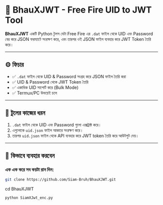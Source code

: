 # 🔐 BhauXJWT - Free Fire UID to JWT Tool

**BhauXJWT** একটি Python টুলস যেটা Free Fire এর `.dat` ফাইল থেকে UID এবং Password বের করে JSON ফরম্যাটে সংরক্ষণ করে, এবং তারপর ওই JSON ফাইল ব্যবহার করে JWT Token তৈরি করে।

---

## ⚙️ ফিচার

- ✅ `.dat` ফাইল থেকে UID & Password সংগ্রহ করে JSON ফাইল তৈরি করা
- ✅ UID & Password থেকে JWT Token তৈরি
- ✅ একাধিক UID সাপোর্ট করে (Bulk Mode)
- ✅ Termux/PC উভয়েই চলে

---

## 🧠 টুলের কাজের ধরন

1. `.dat` ফাইল থেকে UID এবং Password গুলো এক্সট্রাক্ট করে।
2. এগুলোকে `uid.json` ফাইল আকারে সংরক্ষণ করে।
3. তারপর `uid.json` ফাইল থেকে API ব্যবহার করে JWT token তৈরি করে আউটপুট দেয়।

---

## 🚀 কিভাবে ব্যবহার করবেন

### এক এক করে সব কয়টা রান দিন:

```bash
git clone https://github.com/Siam-Bruh/BhauXJWT.git
```
cd BhauXJWT
```
python SiamXJwt_enc.py
